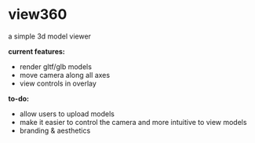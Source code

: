 
# view360

a simple 3d model viewer

**current features:**

- render gltf/glb models
- move camera along all axes
- view controls in overlay

**to-do:**

- allow users to upload models
- make it easier to control the camera and more intuitive to view models
- branding & aesthetics
